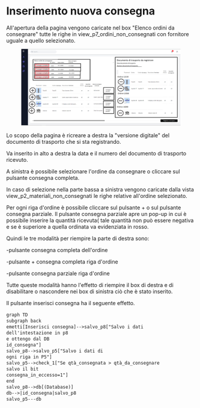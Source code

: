 # Inserimento nuova consegna

All'apertura della pagina vengono caricate nel box "Elenco ordini da consegnare" tutte le righe in view\_p7\_ordini\_non\_consegnati con fornitore uguale a quello selezionato.

<figure><img src="../.gitbook/assets/Immagine31 (1).png" alt=""><figcaption></figcaption></figure>

Lo scopo della pagina è ricreare a destra la "versione digitale" del documento di trasporto che si sta registrando.

Va inserito in alto a destra la data e il numero del documento di trasporto ricevuto.

A sinistra è possibile selezionare l'ordine da consegnare o cliccare sul pulsante consegna completa.

In caso di selezione nella parte bassa a sinistra vengono caricate dalla vista view\_p2\_materiali\_non\_consegnati le righe relative all'ordine selezionato.

Per ogni riga d'ordine è possibile cliccare sul pulsante + o sul pulsante consegna parziale. Il pulsante consegna parziale apre un pop-up in cui è possibile inserire la quantità ricevuta( tale quantità non può essere negativa e se è superiore a quella ordinata va evidenziata in rosso.

Quindi le tre modalità per riempire la parte di destra sono:&#x20;

-pulsante consegna completa dell'ordine

-pulsante + consegna completa riga d'ordine

-pulsante consegna parziale riga d'ordine

Tutte queste modalità hanno l'effetto di riempire il box di destra e di disabilitare o nascondere nei box di sinistra ciò che è stato inserito.

&#x20;Il pulsante inserisci consegna ha il seguente effetto.

```mermaid
graph TD
subgraph back
emetti[Inserisci consegna]-->salvo_p8["Salvo i dati
dell'intestazione in p8
e ottengo dal DB
id_consegna"]
salvo_p8-->salvo_p5["Salvo i dati di
ogni riga in P5"]
salvo_p5-->check_1["Se qtà_consegnata > qtà_da_consegnare
salvo il bit
consegna_in_eccesso=1"]
end
salvo_p8-->db[(Database)]
db-->|id_consegna|salvo_p8
salvo_p5---db
```

